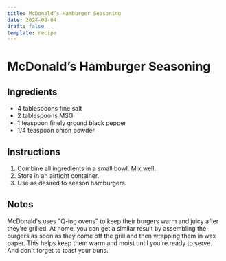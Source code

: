 ```yaml
---
title: McDonald’s Hamburger Seasoning
date: 2024-08-04
draft: false
template: recipe
---
```


# McDonald’s Hamburger Seasoning

## Ingredients

* 4 tablespoons fine salt
* 2 tablespoons MSG
* 1 teaspoon finely ground black pepper
* 1/4 teaspoon onion powder

## Instructions

1. Combine all ingredients in a small bowl. Mix well.
2. Store in an airtight container.
3. Use as desired to season hamburgers.

## Notes

McDonald's uses "Q-ing ovens" to keep their burgers warm and juicy after they're grilled. At home, you can get a similar result by assembling the burgers as soon as they come off the grill and then wrapping them in wax paper. This helps keep them warm and moist until you're ready to serve. And don't forget to toast your buns.
